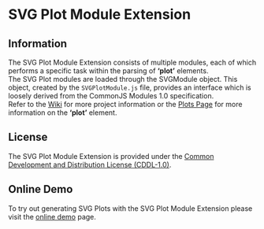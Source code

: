 # SVG Plot Module Extension

## Information
The SVG Plot Module Extension consists of multiple modules, each of which performs a specific task within the parsing of __‘plot’__ elements.    
The SVG Plot modules are loaded through the SVGModule object. This object, created by the `SVGPlotModule.js` file, provides an interface which is loosely derived from the CommonJS Modules 1.0 specification.    
Refer to the [Wiki](https://github.com/rmcuenen/svgplot/wiki) for more project information or the [Plots Page](http://rmcuenen.github.io/svg/plots.html "Plots") for more information on the  __‘plot’__ element.

## License
The SVG Plot Module Extension is provided under the [Common Development and Distribution License (CDDL-1.0)](https://raw.github.com/rmcuenen/svgplot/master/LICENSE.txt).

## Online Demo
To try out generating SVG Plots with the SVG Plot Module Extension please visit the [online demo](http://rmcuenen.github.io/demo/demo.html "Demo") page.
